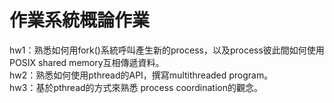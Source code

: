 # 作業系統概論作業
hw1：熟悉如何用fork()系統呼叫產生新的process，以及process彼此間如何使用POSIX shared memory互相傳遞資料。  
hw2：熟悉如何使用pthread的API，撰寫multithreaded program。  
hw3：基於pthread的方式來熟悉 process coordination的觀念。
